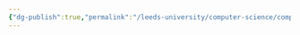 ```yaml
---
{"dg-publish":true,"permalink":"/leeds-university/computer-science/compulsory-modules/databases/3-relational-data-model/3-relational-data-model/"}
---
```


